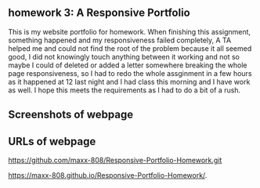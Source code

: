 ## homework 3: A Responsive Portfolio


This is my website portfolio for homework. When finishing this assignment, something happened and my responsiveness failed completely, A TA helped me and could not find the root of the problem because it all seemed good, I did not knowingly touch anything between it working and not so maybe I could of deleted or added a letter somewhere breaking the whole page responsiveness, so I had to redo the whole assginment in a few hours as it happened at 12 last night and I had class this morning and I have work as well. I hope this meets the requirements as I had to do a bit of a rush.

## Screenshots of webpage


## URLs of webpage

https://github.com/maxx-808/Responsive-Portfolio-Homework.git


https://maxx-808.github.io/Responsive-Portfolio-Homework/.